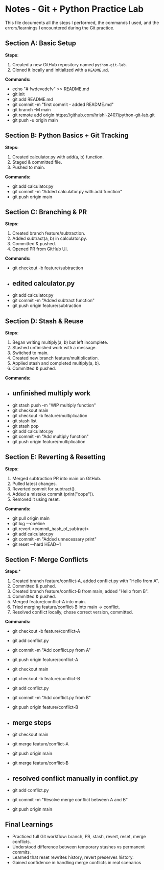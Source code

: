 # Notes - Git + Python Practice Lab

This file documents all the steps I performed, the commands I used, and the errors/learnings I encountered during the Git practice.

## Section A: Basic Setup

**Steps:**
1. Created a new GitHub repository named `python-git-lab`.
2. Cloned it locally and initialized with a `README.md`.

**Commands:**
- echo "# fwdevedefv" >> README.md
- git init
- git add README.md
- git commit -m "first commit - added README.md"
- git branch -M main
- git remote add origin https://github.com/hrishi-2407/python-git-lab.git
- git push -u origin main

## Section B: Python Basics + Git Tracking

**Steps:**

1. Created calculator.py with add(a, b) function.
2. Staged & committed file.
3. Pushed to main.

**Commands:**
- git add calculator.py
- git commit -m "Added calculator.py with add function"
- git push origin main

## Section C: Branching & PR

**Steps:**

1. Created branch feature/subtraction.
2. Added subtract(a, b) in calculator.py.
3. Committed & pushed.
4. Opened PR from GitHub UI.

**Commands:**
- git checkout -b feature/subtraction
- ## edited calculator.py
- git add calculator.py
- git commit -m "Added subtract function"
- git push origin feature/subtraction

## Section D: Stash & Reuse

**Steps:**

1. Began writing multiply(a, b) but left incomplete.
2. Stashed unfinished work with a message.
3. Switched to main.
4. Created new branch feature/multiplication.
5. Applied stash and completed multiply(a, b).
6. Committed & pushed.

**Commands:**
- ## unfinished multiply work
- git stash push -m "WIP multiply function"
- git checkout main
- git checkout -b feature/multiplication
- git stash list
- git stash pop
- git add calculator.py
- git commit -m "Add multiply function"
- git push origin feature/multiplication

## Section E: Reverting & Resetting

**Steps:**

1. Merged subtraction PR into main on GitHub.
2. Pulled latest changes.
3. Reverted commit for subtract().
4. Added a mistake commit (print("oops")).
5. Removed it using reset.

**Commands:**
- git pull origin main
- git log --oneline
- git revert <commit_hash_of_subtract>
- git add calculator.py
- git commit -m "Added unnecessary print"
- git reset --hard HEAD~1

## Section F: Merge Conflicts

**Steps:***

1. Created branch feature/conflict-A, added conflict.py with "Hello from A".
2. Committed & pushed.
3. Created branch feature/conflict-B from main, added "Hello from B".
4. Committed & pushed.
5. Merged feature/conflict-A into main.
6. Tried merging feature/conflict-B into main → conflict.
7. Resolved conflict locally, chose correct version, committed.

**Commands:**
- git checkout -b feature/conflict-A
- git add conflict.py
- git commit -m "Add conflict.py from A"
- git push origin feature/conflict-A

- git checkout main
- git checkout -b feature/conflict-B
- git add conflict.py
- git commit -m "Add conflict.py from B"
- git push origin feature/conflict-B

- ## merge steps
- git checkout main
- git merge feature/conflict-A
- git push origin main

- git merge feature/conflict-B
- ## resolved conflict manually in conflict.py
- git add conflict.py
- git commit -m "Resolve merge conflict between A and B"
- git push origin main

## Final Learnings

- Practiced full Git workflow: branch, PR, stash, revert, reset, merge conflicts.
- Understood difference between temporary stashes vs permanent commits.
- Learned that reset rewrites history, revert preserves history.
- Gained confidence in handling merge conflicts in real scenarios
